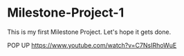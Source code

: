 # Milestone-Project-1

This is my first Milestone Project. Let's hope it gets done.



POP UP
https://www.youtube.com/watch?v=C7NsIRhoWuE